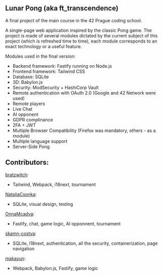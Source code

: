 ## Lunar Pong (aka ft_transcendence)

A final project of the main course in the 42 Prague coding school.

A single-page web application inspired by the classic Pong game. The project is made of several modules dictated by the current subject of this project (which is refreshed time to time), each module corresponds to an exact technology or a useful feature.

Modules used in the final version:
- Backend framework: Fastify running on Node.js
- Frontend framework: Tailwind CSS
- Database: SQLite
- 3D: Babylon.js
- Security: ModSecurity + HashiCorp Vault
- Remote authentication with OAuth 2.0 (Google and 42 Network were used)
- Remote players
- Live Chat
- AI opponent
- GDPR complinance
- 2FA + JWT
- Multiple Browser Compatibility (Firefox was mandatory, others - as a module)
- Multiple language support
- Server-Side Pong

## Contributors:

[bratzwitch](https://github.com/bratzwitch):
- Tailwind, Webpack, i18next, tournament
  
[NataliaCsonka](https://github.com/NataliaCsonka):
- SQLite, visual design, testing

[OnnaMcadva](https://github.com/OnnaMcadva):
- Fastify, chat, game logic, AI opponnent, tournament

[skamn-costya](https://github.com/skamn-costya):
- SQLite, i18next, authentication, all the security, containerization, page navigation

[makayun](https://github.com/makayun):
- Webpack, Babylon.js, Fastify, game logic


